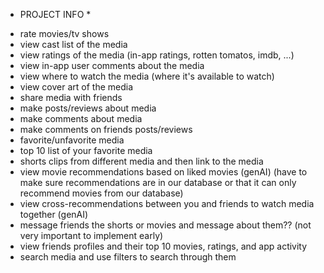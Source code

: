 * PROJECT INFO *

- rate movies/tv shows
- view cast list of the media
- view ratings of the media (in-app ratings, rotten tomatos, imdb, ...)
- view in-app user comments about the media
- view where to watch the media (where it's available to watch)
- view cover art of the media
- share media with friends 
- make posts/reviews about media
- make comments about media
- make comments on friends posts/reviews
- favorite/unfavorite media
- top 10 list of your favorite media
- shorts clips from different media and then link to the media
- view movie recommendations based on liked movies (genAI) (have to make sure recommendations are in our database or that it can only recommend movies from our database)
- view cross-recommendations between you and friends to watch media together (genAI)
- message friends the shorts or movies and message about them?? (not very important to implement early)
- view friends profiles and their top 10 movies, ratings, and app activity
- search media and use filters to search through them